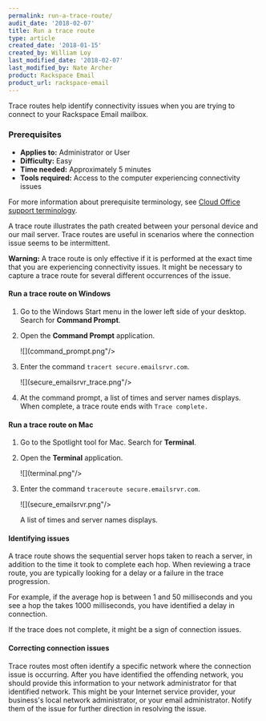 ```yaml
---
permalink: run-a-trace-route/
audit_date: '2018-02-07'
title: Run a trace route
type: article
created_date: '2018-01-15'
created_by: William Loy
last_modified_date: '2018-02-07'
last_modified_by: Nate Archer
product: Rackspace Email
product_url: rackspace-email
--- 
```


Trace routes help identify connectivity issues when you are trying to connect to your Rackspace Email mailbox.


### Prerequisites

- **Applies to:** Administrator or User
- **Difficulty:** Easy
- **Time needed:** Approximately 5 minutes
- **Tools required:** Access to the computer experiencing connectivity issues

For more information about prerequisite terminology, see [Cloud Office support terminology](/support/how-to/cloud-office-support-terminology).

A trace route illustrates the path created between your personal device and our mail server. Trace routes are useful in scenarios where the connection issue seems to be intermittent.

**Warning:** A trace route is only effective if it is performed at the exact time that you are experiencing connectivity issues. It might be necessary to capture a trace route for several different occurrences of the issue.


#### Run a trace route on Windows

1. Go to the Windows Start menu in the lower left side of your desktop. Search for **Command Prompt**.

2. Open the **Command Prompt** application.

    ![](command_prompt.png"/>

3. Enter the command `tracert secure.emailsrvr.com`.

    ![](secure_emailsrvr_trace.png"/>

4. At the command prompt, a list of times and server names displays. When complete, a trace route ends with `Trace complete.`


#### Run a trace route on Mac

1. Go to the Spotlight tool for Mac. Search for **Terminal**.

2. Open the **Terminal** application.

    ![](terminal.png"/>

3. Enter the command ```traceroute secure.emailsrvr.com```.

    ![](secure_emailsrvr.png"/>

   A list of times and server names displays.


#### Identifying issues

A trace route shows the sequential server hops taken to reach a server, in addition to the time it took to complete each hop. When reviewing a trace route, you are typically looking for a delay or a failure in the trace progression.

For example, if the average hop is between 1 and 50 milliseconds and you see a hop the takes 1000 milliseconds, you have identified a delay in connection.

If the trace does not complete, it might be a sign of connection issues.


#### Correcting connection issues

Trace routes most often identify a specific network where the connection issue is occurring. After you have identified the offending network, you should provide this information to your network administrator for that identified network. This might be your Internet service provider, your business's local network administrator, or your email administrator. Notify them of the issue for further direction in resolving the issue.
